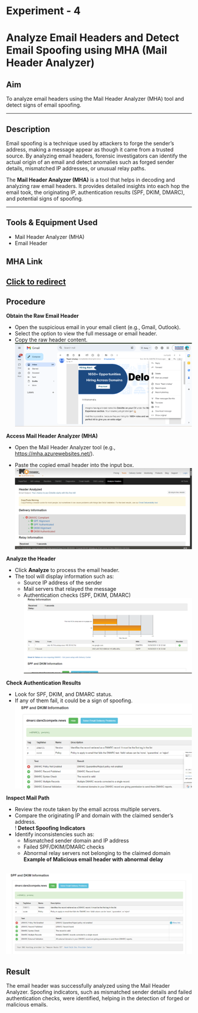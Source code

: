 # Experiment - 4
# Analyze Email Headers and Detect Email Spoofing using MHA (Mail Header Analyzer)  

## Aim  
To analyze email headers using the Mail Header Analyzer (MHA) tool and detect signs of email spoofing.  

---

## Description  
Email spoofing is a technique used by attackers to forge the sender’s address, making a message appear as though it came from a trusted source. By analyzing email headers, forensic investigators can identify the actual origin of an email and detect anomalies such as forged sender details, mismatched IP addresses, or unusual relay paths.  

The **Mail Header Analyzer (MHA)** is a tool that helps in decoding and analyzing raw email headers. It provides detailed insights into each hop the email took, the originating IP, authentication results (SPF, DKIM, DMARC), and potential signs of spoofing.  

---
## Tools & Equipment Used
 - Mail Header Analyzer (MHA)
 - Email Header
## MHA Link
[Click to redirect](https://mha.azurewebsites.net/)
---
## Procedure  

**Obtain the Raw Email Header**  
   - Open the suspicious email in your email client (e.g., Gmail, Outlook).  
   - Select the option to view the full message or email header.  
   - Copy the raw header content.  
![alt text](<Output Screenshot\Exp4\Screenshot 2025-10-27 083932.png>)

     

**Access Mail Header Analyzer (MHA)**  
   - Open the Mail Header Analyzer tool (e.g., https://mha.azurewebsites.net/).
   
   - Paste the copied email header into the input box.  
![alt text](<Output Screenshot\Exp4\Screenshot 2025-10-27 084026.png>)  

**Analyze the Header**  
   - Click **Analyze** to process the email header.  
   - The tool will display information such as:  
     - Source IP address of the sender  
     - Mail servers that relayed the message  
     - Authentication checks (SPF, DKIM, DMARC)  
![alt text](<Output Screenshot\Exp4\Screenshot 2025-10-27 084047.png>)


**Check Authentication Results**  
   - Look for SPF, DKIM, and DMARC status.  
   - If any of them fail, it could be a sign of spoofing.  
 ![alt text](<Output Screenshot\Exp4\Screenshot 2025-10-27 084109.png>) 

**Inspect Mail Path**  
   - Review the route taken by the email across multiple servers.  
   - Compare the originating IP and domain with the claimed sender’s address.  
!
**Detect Spoofing Indicators**  
   - Identify inconsistencies such as:  
     - Mismatched sender domain and IP address  
     - Failed SPF/DKIM/DMARC checks  
     - Abnormal relay servers not belonging to the claimed domain 
**Example of Malicious email header with abnormal delay**

![alt text](<Output Screenshot/Exp4/Screenshot 2025-10-27 084122.png>)
---

## Result  
The email header was successfully analyzed using the Mail Header Analyzer. Spoofing indicators, such as mismatched sender details and failed authentication checks, were identified, helping in the detection of forged or malicious emails.  
